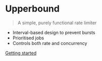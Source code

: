 # Upperbound

> A simple, purely functional rate limiter

- Interval-based design to prevent bursts
- Prioritised jobs
- Controls both rate and concurrency

[Getting started](installing.md)

